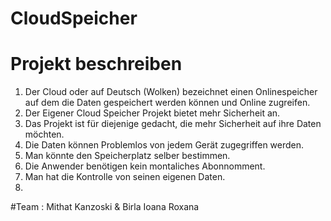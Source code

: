 # CloudSpeicher
# Projekt beschreiben
1. Der Cloud oder auf Deutsch (Wolken) bezeichnet einen Onlinespeicher auf dem die Daten gespeichert werden können und Online  zugreifen.
2. Der Eigener Cloud Speicher Projekt bietet mehr Sicherheit an.
3. Das Projekt ist für diejenige gedacht, die mehr Sicherheit auf ihre Daten möchten.
4. Die Daten können Problemlos von jedem Gerät zugegriffen werden.
5. Man könnte den Speicherplatz selber bestimmen.
6. Die Anwender benötigen kein montaliches Abonnomment. 
7. Man hat die Kontrolle von seinen eigenen Daten.
8. 

#Team :
Mithat Kanzoski & Birla Ioana Roxana 
